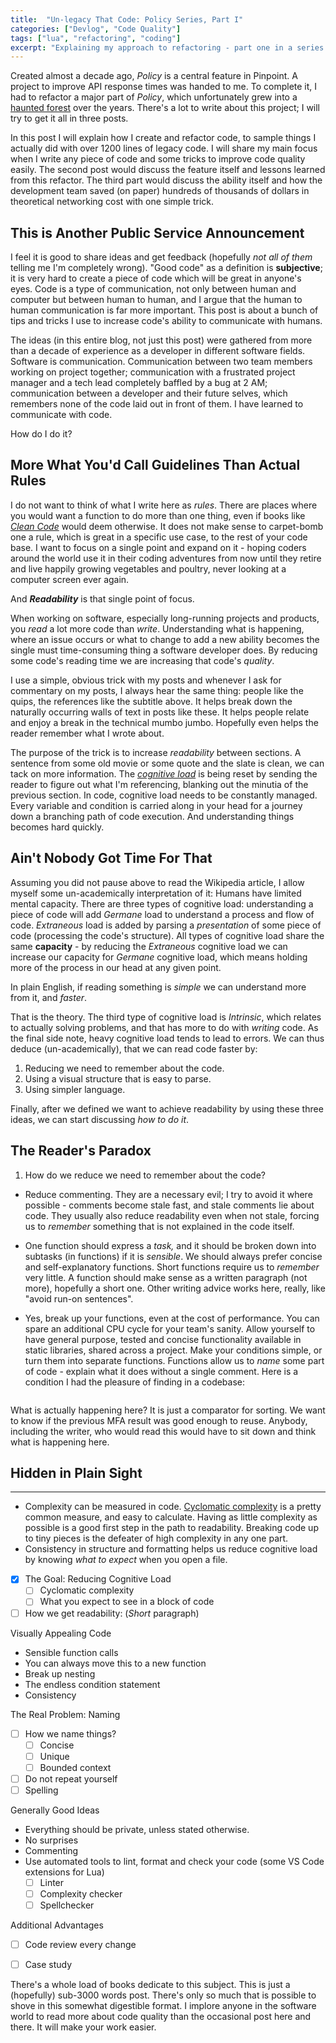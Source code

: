 ```yaml
---
title:  "Un-legacy That Code: Policy Series, Part I"
categories: ["Devlog", "Code Quality"]
tags: ["lua", "refactoring", "coding"]
excerpt: "Explaining my approach to refactoring - part one in a series about making our API 10 times faster."
---
```


Created almost a decade ago, _Policy_ is a central feature in Pinpoint. A project to improve API response times was handed to me. To complete it, I had to refactor a major part of _Policy_, which unfortunately grew into a [haunted forest](https://increment.com/software-architecture/exit-the-haunted-forest/) over the years. There's a lot to write about this project; I will try to get it all in three posts.

In this post I will explain how I create and refactor code, to sample things I actually did with over 1200 lines of legacy code. I will share my main focus when I write any piece of code and some tricks to improve code quality easily. The second post would discuss the feature itself and lessons learned from this refactor. The third part would discuss the ability itself and how the development team saved (on paper) hundreds of thousands of dollars in theoretical networking cost with one simple trick.

## This is Another Public Service Announcement
I feel it is good to share ideas and get feedback (hopefully _not all of them_ telling me I'm completely wrong). "Good code" as a definition is **subjective**; it is very hard to create a piece of code which will be great in anyone's eyes. Code is a type of communication, not only between human and computer but between human to human, and I argue that the human to human communication is far more important. This post is about a bunch of tips and tricks I use to increase code's ability to communicate with humans.

The ideas (in this entire blog, not just this post) were gathered from more than a decade of experience as a developer in different software fields. Software is communication. Communication between two team members working on project together; communication with a frustrated project manager and a tech lead completely baffled by a bug at 2 AM; communication between a developer and their future selves, which remembers none of the code laid out in front of them. I have learned to communicate with code.

How do I do it?

## More What You'd Call Guidelines Than Actual Rules
I do not want to think of what I write here as _rules_. There are places where you would want a function to do more than one thing, even if books like [_Clean Code_](https://learning.oreilly.com/library/view/clean-code-a/9780136083238/) would deem otherwise. It does not make sense to carpet-bomb one a rule, which is great in a specific use case, to the rest of your code base. I want to focus on a single point and expand on it - hoping coders around the world use it in their coding adventures from now until they retire and live happily growing vegetables and poultry, never looking at a computer screen ever again.

And **_Readability_** is that single point of focus.

When working on software, especially long-running projects and products, you _read_ a lot more code than _write_. Understanding what is happening, where an issue occurs or what to change to add a new ability becomes the single must time-consuming thing a software developer does. By reducing some code's reading time we are increasing that code's _quality_.

I use a simple, obvious trick with my posts and whenever I ask for commentary on my posts, I always hear the same thing: people like the quips, the references like the subtitle above. It helps break down the naturally occurring walls of text in posts like these. It helps people relate and enjoy a break in the technical mumbo jumbo. Hopefully even helps the reader remember what I wrote about.

The purpose of the trick is to increase _readability_ between sections. A sentence from some old movie or some quote and the slate is clean, we can tack on more information. The [_cognitive load_](https://en.wikipedia.org/wiki/Cognitive_load) is being reset by sending the reader to figure out what I'm referencing, blanking out the minutia of the previous section. In code, cognitive load needs to be constantly managed. Every variable and condition is carried along in your head for a journey down a branching path of code execution. And understanding things becomes hard quickly.

## Ain't Nobody Got Time For That
Assuming you did not pause above to read the Wikipedia article, I allow myself some un-academically interpretation of it: Humans have limited mental capacity. There are three types of cognitive load: understanding a piece of code will add *Germane* load to understand a process and flow of code. *Extraneous* load is added by parsing a _presentation_ of some piece of code (processing the code's structure). All types of cognitive load share the same **capacity** - by reducing the *Extraneous* cognitive load we can increase our capacity for *Germane* cognitive load, which means holding more of the process in our head at any given point.

In plain English, if reading something is _simple_ we can understand more from it, and _faster_.

That is the theory. The third type of cognitive load is *Intrinsic*, which relates to actually solving problems, and that has more to do with _writing_ code. As the final side note, heavy cognitive load tends to lead to errors. We can thus deduce (un-academically), that we can read code faster by:

1. Reducing we need to remember about the code.
2. Using a visual structure that is easy to parse.
3. Using simpler language.

Finally, after we defined we want to achieve readability by using these three ideas, we can start discussing _how to do it_.

## The Reader's Paradox
1. How do we reduce we need to remember about the code?

- Reduce commenting. They are a necessary evil; I try to avoid it where possible - comments become stale fast, and stale comments lie about code. They usually also reduce readability even when not stale, forcing us to _remember_ something that is not explained in the code itself.

- One function should express a _task,_ and it should be broken down into subtasks (in functions) if it is _sensible_. We should always prefer concise and self-explanatory functions. Short functions require us to _remember_ very little. A function should make sense as a written paragraph (not more), hopefully a short one. Other writing advice works here, really, like "avoid run-on sentences".

- Yes, break up your functions, even at the cost of performance. You can spare an additional CPU cycle for your team's sanity. Allow yourself to have general purpose, tested and concise functionality available in static libraries, shared across a project. Make your conditions simple, or turn them into separate functions. Functions allow us to _name_ some part of code - explain what it does without a single comment. Here is a condition I had the pleasure of finding in a codebase:

<!--  TODO (find code) -->
```lua
```

What is actually happening here? It is just a comparator for sorting. We want to know if the previous MFA result was good enough to reuse. Anybody, including the writer, who would read this would have to sit down and think what is happening here.


## Hidden in Plain Sight 




--------------

- Complexity can be measured in code. [Cyclomatic complexity](https://en.wikipedia.org/wiki/Cyclomatic_complexity) is a pretty common measure, and easy to calculate. Having as little complexity as possible is a good first step in the path to readability. Breaking code up to tiny pieces is the defeater of high complexity in any one part.
- Consistency in structure and formatting helps us reduce cognitive load by knowing _what to expect_ when you open a file.

- [X] The Goal: Reducing Cognitive Load
  - [ ] Cyclomatic complexity
  - [ ] What you expect to see in a block of code
- [ ] How we get readability: (*Short* paragraph)

Visually Appealing Code
  * Sensible function calls
  * You can always move this to a new function
  * Break up nesting
  * The endless condition statement
  * Consistency

The Real Problem: Naming
  - [ ] How we name things?
    - [ ] Concise
    - [ ] Unique
    - [ ] Bounded context
  - [ ] Do not repeat yourself
  - [ ] Spelling

Generally Good Ideas
  * Everything should be private, unless stated otherwise. 
  * No surprises
  * Commenting
  * Use automated tools to lint, format and check your code (some VS Code extensions for Lua)
    - [ ] Linter
    - [ ] Complexity checker
    - [ ] Spellchecker

Additional Advantages
  - [ ] Code review every change
- [ ] Case study



There's a whole load of books dedicate to this subject. This is just a (hopefully) sub-3000 words post. There's only so much that is possible to shove in this somewhat digestible format. I implore anyone in the software world to read more about code quality than the occasional post here and there. It will make your work easier.
